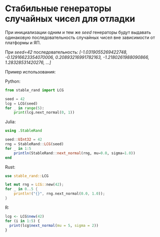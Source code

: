 # Стабильные генераторы случайных чисел для отладки

При инициализации одним и тем же *seed* генераторы будут выдавать одинаковую последовательность случайных чисел вне зависимости от платформы и ЯП.

При *seed=42* последовательность: *[-1.0319055269422748, -0.12916623354070006, 0.20893216991782163, -1.2180261988090866, 1.28328531420276, ...]*

Пример использования:

Python:

```python
from stable_rand import LCG

seed = 42
lcg = LCG(seed)
for _ in range(5):
    print(lcg.next_normal(0, 1))
```

Julia:

```julia
using .StableRand

seed::UInt32 = 42
rng = StableRand::LCG(seed)
for _ in 1:5
    println(StableRand::next_normal(rng, mu=0.0, sigma=1.0))
end
```

Rust:

```rust
use stable_rand::LCG 

let mut rng = LCG::new(42);
for _ in 0..5 {
    println!("{}", rng.next_normal(0.0, 1.0));
}
```

R:

```r
lcg <- LCG$new(42)
for (i in 1:5) {
  print(lcg$next_normal(mu = 5, sigma = 2))
}
```
